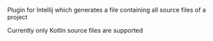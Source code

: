 Plugin for Intellij which generates a file containing all source files of a project

Currently only Kotlin source files are supported